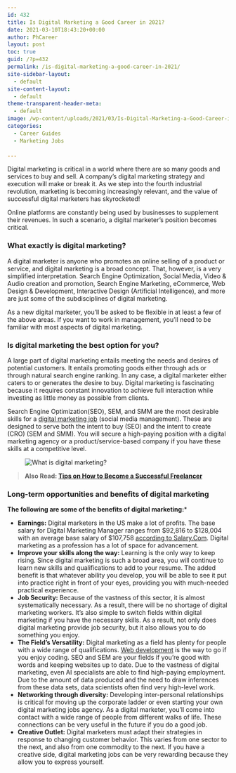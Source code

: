 ```yaml
---
id: 432
title: Is Digital Marketing a Good Career in 2021?
date: 2021-03-10T18:43:20+00:00
author: PhCareer
layout: post
toc: true
guid: /?p=432
permalink: /is-digital-marketing-a-good-career-in-2021/
site-sidebar-layout:
  - default
site-content-layout:
  - default
theme-transparent-header-meta:
  - default
image: /wp-content/uploads/2021/03/Is-Digital-Marketing-a-Good-Career-in-2021.jpg
categories:
  - Career Guides
  - Marketing Jobs
 
---
```

Digital marketing is critical in a world where there are so many goods and services to buy and sell. A company&#8217;s digital marketing strategy and execution will make or break it. As we step into the fourth industrial revolution, marketing is becoming increasingly relevant, and the value of successful digital marketers has skyrocketed!

Online platforms are constantly being used by businesses to supplement their revenues. In such a scenario, a digital marketer&#8217;s position becomes critical.

### **What exactly is digital marketing?**

A digital marketer is anyone who promotes an online selling of a product or service, and digital marketing is a broad concept. That, however, is a very simplified interpretation. Search Engine Optimization, Social Media, Video & Audio creation and promotion, Search Engine Marketing, eCommerce, Web Design & Development, Interactive Design (Artificial Intelligence), and more are just some of the subdisciplines of digital marketing.

As a new digital marketer, you&#8217;ll be asked to be flexible in at least a few of the above areas. If you want to work in management, you&#8217;ll need to be familiar with most aspects of digital marketing.

### **Is digital marketing the best option for you?**

A large part of digital marketing entails meeting the needs and desires of potential customers. It entails promoting goods either through ads or through natural search engine ranking. In any case, a digital marketer either caters to or generates the desire to buy. Digital marketing is fascinating because it requires constant innovation to achieve full interaction while investing as little money as possible from clients.

Search Engine Optimization(SEO), SEM, and SMM are the most desirable skills for a [digital marketing job](/most-popular-digital-marketing-jobs-in-the-united-states/) (social media management). These are designed to serve both the intent to buy (SEO) and the intent to create (CRO) (SEM and SMM). You will secure a high-paying position with a digital marketing agency or a product/service-based company if you have these skills at a competitive level.


<figure class="wp-block-image size-large is-resized">

<img loading="lazy" src="/wp-content/uploads/2021/03/digital-marketing-1024x524.jpg" alt="What is digital marketing?" class="wp-image-433" width="684" height="349" srcset="/wp-content/uploads/2021/03/digital-marketing-1024x524.jpg 1024w, /wp-content/uploads/2021/03/digital-marketing-300x154.jpg 300w, /wp-content/uploads/2021/03/digital-marketing-768x393.jpg 768w, /wp-content/uploads/2021/03/digital-marketing.jpg 1536w" sizes="(max-width: 684px) 100vw, 684px" /> </figure> 

<blockquote class="wp-block-quote">
  <p>
    <strong>Also Read: <a href="/tips-on-how-to-become-a-successful-freelancer/">Tips on How to Become a Successful Freelancer</a></strong>
  </p>
</blockquote>

### **Long-term opportunities and benefits of digital marketing**

**The following are some of the benefits of digital marketing:***

  * **Earnings:** Digital marketers in the US make a lot of profits. The base salary for Digital Marketing Manager ranges from $92,816 to $128,004 with an average base salary of $107,758 [according to Salary.Com](https://www.salary.com/research/salary/benchmark/digital-marketing-manager-salary#experienceyear). Digital marketing as a profession has a lot of space for advancement.
  * **Improve your skills along the way:** Learning is the only way to keep rising. Since digital marketing is such a broad area, you will continue to learn new skills and qualifications to add to your resume. The added benefit is that whatever ability you develop, you will be able to see it put into practice right in front of your eyes, providing you with much-needed practical experience.
  * **Job Security:** Because of the vastness of this sector, it is almost systematically necessary. As a result, there will be no shortage of digital marketing workers. It&#8217;s also simple to switch fields within digital marketing if you have the necessary skills. As a result, not only does digital marketing provide job security, but it also allows you to do something you enjoy.
  * **The Field&#8217;s Versatility:** Digital marketing as a field has plenty for people with a wide range of qualifications. [Web development](https://www.webdevpl.us) is the way to go if you enjoy coding. SEO and SEM are your fields if you&#8217;re good with words and keeping websites up to date. Due to the vastness of digital marketing, even AI specialists are able to find high-paying employment. Due to the amount of data produced and the need to draw inferences from these data sets, data scientists often find very high-level work.
  * **Networking through diversity:** Developing inter-personal relationships is critical for moving up the corporate ladder or even starting your own digital marketing jobs agency. As a digital marketer, you&#8217;ll come into contact with a wide range of people from different walks of life. These connections can be very useful in the future if you do a good job.
  * **Creative Outlet:** Digital marketers must adapt their strategies in response to changing customer behavior. This varies from one sector to the next, and also from one commodity to the next. If you have a creative side, digital marketing jobs can be very rewarding because they allow you to express yourself.
